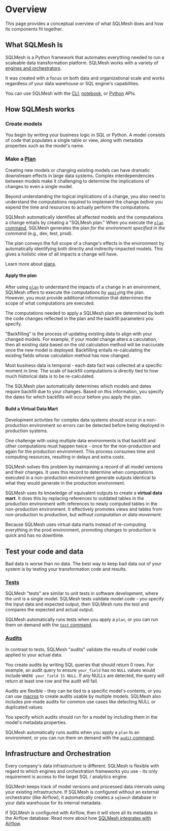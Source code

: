 # Overview

This page provides a conceptual overview of what SQLMesh does and how its components fit together.

## What SQLMesh Is
SQLMesh is a Python framework that automates everything needed to run a scaleable data transformation platform. SQLMesh works with a variety of [engines and orchestrators](../integrations/overview.md). 

It was created with a focus on both data and organizational scale and works regardless of your data warehouse or SQL engine's capabilities.

You can use SQLMesh with the [CLI](../reference/cli.md), [notebook](../reference/notebook.md), or [Python](../reference/python.md) APIs.

## How SQLMesh works
### Create models
You begin by writing your business logic in SQL or Python. A model consists of code that populates a single table or view, along with metadata properties such as the model's name.

### Make a [Plan](./plans.md)
Creating new models or changing existing models can have dramatic downstream effects in large data systems. Complex interdependencies between models make it challenging to determine the implications of changes to even a single model. 

Beyond understanding the logical implications of a change, you also need to understand the computations required to implement the change *before* you expend the time and resources to actually perform the computations.

SQLMesh automatically identifies all affected models and the computations a change entails by creating a "SQLMesh plan." When you execute the [`plan` command](../reference/cli.md#plan), SQLMesh generates the plan *for the environment specified in the command* (e.g., dev, test, prod). 

The plan conveys the full scope of a change's effects in the environment by automatically identifying both directly and indirectly-impacted models. This gives a holistic view of all impacts a change will have. 

Learn more about [plans](./plans.md).

#### Apply the plan
After using [`plan`](../reference/cli.md#plan) to understand the impacts of a change in an environment, SQLMesh offers to execute the computations by [`apply`](./plans.md#plan-application)ing the plan. However, you must provide additional information that determines the scope of what computations are executed. 

The computations needed to apply a SQLMesh plan are determined by both the code changes reflected in the plan and the backfill parameters you specify.

"Backfilling" is the process of updating existing data to align with your changed models. For example, if your model change alters a calculation, then all existing data based on the old calculation method will be inaccurate once the new model is deployed. Backfilling entails re-calculating the existing fields whose calculation method has now changed.

Most business data is temporal - each data fact was collected at a specific moment in time. The scale of backfill computations is directly tied to how much historical data is to be re-calculated.

The SQLMesh plan automatically determines which models and dates require backfill due to your changes. Based on this information, you specify the dates for which backfills will occur before you apply the plan.

#### Build a Virtual Data Mart
Development activities for complex data systems should occur in a non-production environment so errors can be detected before being deployed in production systems.

One challenge with using multiple data environments is that backfill and other computations must happen twice - once for the non-production and again for the production environment. This process consumes time and computing resources, resulting in delays and extra costs.

SQLMesh solves this problem by maintaining a record of all model versions and their changes. It uses this record to determine when computations executed in a non-production environment generate outputs identical to what they would generate in the production environment. 

SQLMesh uses its knowledge of equivalent outputs to create a **virtual data mart**. It does this by replacing references to outdated tables in the production environment with references to newly computed tables in the non-production environment. It effectively promotes views and tables from non-production to production, but *without computation or data movement*.

Because SQLMesh uses virtual data marts instead of re-computing everything in the prod environment, promoting changes to production is quick and has no downtime. 

## Test your code and data
Bad data is worse than no data. The best way to keep bad data out of your system is by testing your transformation code and results.

### [Tests](./tests.md)
SQLMesh "tests" are similar to unit tests in software development, where the unit is a single model. SQLMesh tests validate model *code* - you specify the input data and expected output, then SQLMesh runs the test and compares the expected and actual output.

SQLMesh automatically runs tests when you apply a `plan`, or you can run them on demand with the [`test` command](../reference/cli.md#test).

### [Audits](./audits.md)
In contrast to tests, SQLMesh "audits" validate the results of model code applied to your actual data. 

You create audits by writing SQL queries that should return 0 rows. For example, an audit query to ensure `your_field` has no `NULL` values would include `WHERE your_field IS NULL`. If any NULLs are detected, the query will return at least one row and the audit will fail.

Audits are flexible - they can be tied to a specific model's contents, or you can use [macros](concepts/macros.md) to create audits usable by multiple models. SQLMesh also includes pre-made audits for common use cases like detecting NULL or duplicated values.

You specify which audits should run for a model by including them in the model's metadata properties. 

SQLMesh automatically runs audits when you apply a `plan` to an environment, or you can run them on demand with the [`audit` command](../reference/cli.md#audit).

## Infrastructure and Orchestration
Every company's data infrastructure is different. SQLMesh is flexible with regard to which engines and orchestration frameworks you use - its only requirement is access to the target SQL / analytics engine.

SQLMesh keeps track of model versions and processed data intervals using your existing infrastructure. If SQLMesh is configured without an external orchestrator (like Airflow), it automatically creates a `sqlmesh` database in your data warehouse for its internal metadata. 

If SQLMesh is configured with Airflow, then it will store all its metadata in the Airflow database. Read more about how [SQLMesh integrates with Airflow](../integrations/airflow.md).
